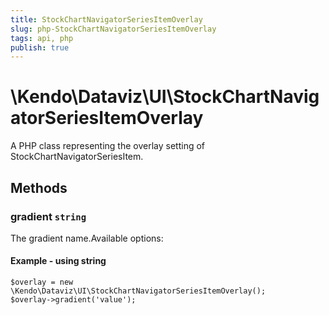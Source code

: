 ```yaml
---
title: StockChartNavigatorSeriesItemOverlay
slug: php-StockChartNavigatorSeriesItemOverlay
tags: api, php
publish: true
---
```


# \Kendo\Dataviz\UI\StockChartNavigatorSeriesItemOverlay

A PHP class representing the overlay setting of StockChartNavigatorSeriesItem.


## Methods

### gradient `string`

The gradient name.Available options:


#### Example - using string
    $overlay = new \Kendo\Dataviz\UI\StockChartNavigatorSeriesItemOverlay();
    $overlay->gradient('value');


